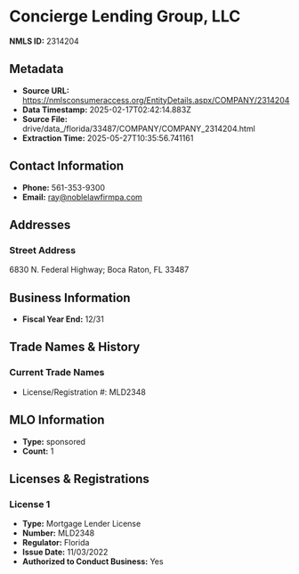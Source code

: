 # Concierge Lending Group, LLC

**NMLS ID:** 2314204

## Metadata
- **Source URL:** https://nmlsconsumeraccess.org/EntityDetails.aspx/COMPANY/2314204
- **Data Timestamp:** 2025-02-17T02:42:14.883Z
- **Source File:** drive/data_/florida/33487/COMPANY/COMPANY_2314204.html
- **Extraction Time:** 2025-05-27T10:35:56.741161

## Contact Information
- **Phone:** 561-353-9300
- **Email:** ray@noblelawfirmpa.com

## Addresses
### Street Address
6830 N. Federal Highway; Boca Raton, FL 33487

## Business Information
- **Fiscal Year End:** 12/31

## Trade Names & History
### Current Trade Names
- License/Registration #: MLD2348

## MLO Information
- **Type:** sponsored
- **Count:** 1

## Licenses & Registrations

### License 1
- **Type:** Mortgage Lender License
- **Number:** MLD2348
- **Regulator:** Florida
- **Issue Date:** 11/03/2022
- **Authorized to Conduct Business:** Yes
